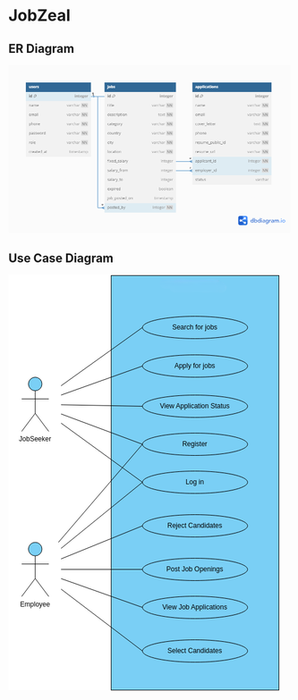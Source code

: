 # JobZeal

## ER Diagram

![ER Diagram](ERD.png)

## Use Case Diagram

![Use Case Diagram](Use%20Case%20Diagram.png)
